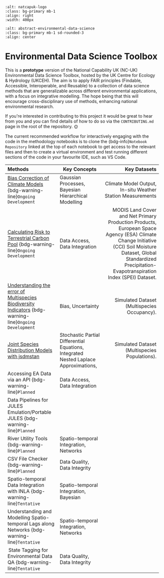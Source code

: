 ```{image} images/NatCapUK_colour.png
:alt: natcapuk-logo
:class: bg-primary mb-1
:align: right
:width: 400px
```

```{image} images/eds-abstract-image.jpg 
:alt: abstract-environmental-data-science
:class: bg-primary mb-1 sd-rounded-3
:align: center
```

# Environmental Data Science Toolbox

This is a **prototype** version of the National Capability UK (NC-UK) Environmental Data Science Toolbox, hosted by the UK Centre for Ecology & Hydrology (UKCEH). The aim is to apply FAIR principles (Findable, Accessible, Interoperable, and Reusable) to a collection of data science methods that are generalizable across different environmental applications, with a focus on integrative modelling. The hope being that this will encourage cross-disciplinary use of methods, enhancing national environmental research. 

If you're interested in contributing to this project it would be great to hear from you and you can find details of how to do so via the `CONTRIBUTING.md` page in the root of the repository. 🌞

The current recommended workflow for interactively engaging with the code in the methodology notebooks is to clone the {bdg-info}`Notebook Repository` linked at the top of each notebook to get access to the relevant files and then to create a virtual environment and test running different sections of the code in your favourite IDE, such as VS Code.  

| Methods | Key Concepts | Key Datasets |
| :--- | --- | ---: |
| [Bias Correction of Climate Models](<../methods/ds-toolbox-notebook-biascorrection/bias-correction>) {bdg-warning-line}`Ongoing Development`| Gaussian Processes, Bayesian Hierarchical Modelling | Climate Model Output, In-situ Weather Station Measurements 
| [Calculating Risk to Terrestrial Carbon Pool](<../methods/ds-toolbox-notebook-risk-terrestrial-carbon-pool/RiskQuantificationNotebook>) {bdg-warning-line}`Ongoing Development` | Data Access, Data Integration | MODIS Land Cover and Net Primary Production Products, European Space Agency (ESA) Climate Change Initiative (CCI) Soil Moisture Dataset, Global Standardized Precipitation-Evapotranspiration Index (SPEI) Dataset.
| [Understanding the error of Multispecies Biodiversity Indicators](<../methods/ds-toolbox-notebook-multispecies-biodiversity-indicators/msbi-error>) {bdg-warning-line}`Ongoing Development` | Bias, Uncertainty | Simulated Dataset (Multispecies Occupancy).
| [Joint Species Distribution Models with jsdmstan](<../methods/ds-toolbox-notebook-jsdmstan/jsdmstan-book>) | Stochastic Partial Differential Equations, Integrated Nested Laplace Approximations,  | Simulated Dataset (Multispecies Populations).
| Accessing EA Data via an API {bdg-warning-line}`Planned` | Data Access, Data Integration | |
| Data Pipelines for JULES Emulation/Portable JULES {bdg-warning-line}`Planned` | | |
| River Utility Tools {bdg-warning-line}`Planned` | Spatio-temporal Integration, Networks | |
| CSV File Checker {bdg-warning-line}`Planned` | Data Quality, Data Integrity | |
| Spatio-temporal Data Integration with INLA {bdg-warning-line}`Tentative` | Spatio-temporal Integration, Bayesian | | 
| Understanding and Modelling Spatio-temporal Lags along Networks {bdg-warning-line}`Tentative` | Spatio-temporal Integration, Networks | |
| State Tagging for Environmental Data QA {bdg-warning-line}`Tentative` | Data Quality, Data Integrity | |

<br>

<!-- | Joint Species Distribution Models in Stan {bdg-warning-line}`Planned` | Stochastic Partial Differential Equations, Integrated Nested Laplace Approximations | UK Butterfly Monitoring Scheme (UKBMS), British Trust for Ornithology (BTO), Environment Agency (EA), Citizen Science Anglers' Riverfly Monitoring Initiative
| Decomposing Error in Multispecies Indicators {bdg-warning-line}`Planned` | Multivariate Methods, Uncertainty, Theory | | -->

<!-- | Methods | Generalisability |
| :--- | ---: |
| [Bias Correction of Climate Models](<../notebooks/methods/Bias_Correction_Application/walkthrough_tutorial/Walkthrough Tutorial>) {bdg-warning-line}`Ongoing Development` | Combining good-coverage biased datasets with poor-coverage unbiased datasets. Modelling uncertainty when interpolating spatial and/or temporal data. 
| Joint Species Distribution Models in Stan {bdg-warning-line}`Planned` | 
| Decomposing Error in Multispecies Indicators {bdg-warning-line}`Planned` | 
| Accessing EA Data via an API {bdg-warning-line}`Planned` | 
| Data Pipelines for JULES Emulation/Portable JULES {bdg-warning-line}`Planned` |
| River Utility Tools {bdg-warning-line}`Planned` | 
| CSV File Checker {bdg-warning-line}`Planned` |
| Spatio-temporal Data Integration with INLA {bdg-warning-line}`Tentative` |
| Understanding and Modelling Spatio-temporal Lags along Networks {bdg-warning-line}`Tentative` |
| State Tagging for Environmental Data QA {bdg-warning-line}`Tentative` |  -->